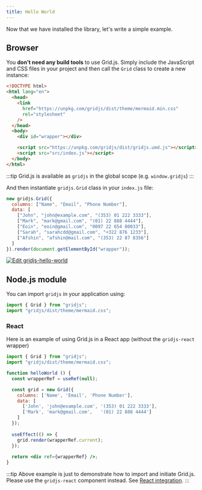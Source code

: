 ```yaml
---
title: Hello World
---
```


Now that we have installed the library, let's write a simple example.

## Browser

You **don't need any build tools** to use Grid.js. Simply include the JavaScript and CSS files in your project and then
call the `Grid` class to create a new instance:

```html title="index.html"
<!DOCTYPE html>
<html lang="en">
  <head>
    <link
      href="https://unpkg.com/gridjs/dist/theme/mermaid.min.css"
      rel="stylesheet"
    />
  </head>
  <body>
    <div id="wrapper"></div>

    <script src="https://unpkg.com/gridjs/dist/gridjs.umd.js"></script>
    <script src="src/index.js"></script>
  </body>
</html>

```

:::tip
Grid.js is available as `gridjs` in the global scope (e.g. `window.gridjs`)
:::

And then instantiate `gridjs.Grid` class in your `index.js` file:

```js title="src/index.js"
new gridjs.Grid({
  columns: ["Name", "Email", "Phone Number"],
  data: [
    ["John", "john@example.com", "(353) 01 222 3333"],
    ["Mark", "mark@gmail.com", "(01) 22 888 4444"],
    ["Eoin", "eoin@gmail.com", "0097 22 654 00033"],
    ["Sarah", "sarahcdd@gmail.com", "+322 876 1233"],
    ["Afshin", "afshin@mail.com", "(353) 22 87 8356"]
  ]
}).render(document.getElementById("wrapper"));
```

<a target="_blank" rel="noreferrer" href="https://codesandbox.io/s/gridjs-hello-world-o65fb?fontsize=14&hidenavigation=1&theme=dark">
  <img alt="Edit gridjs-hello-world" src="https://codesandbox.io/static/img/play-codesandbox.svg" />
</a>


## Node.js module

You can import `gridjs` in your application using:

```js
import { Grid } from "gridjs";
import "gridjs/dist/theme/mermaid.css";
```

### React

Here is an example of using Grid.js in a React app (without the `gridjs-react` wrapper)

```jsx
import { Grid } from "gridjs";
import "gridjs/dist/theme/mermaid.css";

function helloWorld () {
  const wrapperRef = useRef(null);

  const grid = new Grid({
    columns: ['Name', 'Email', 'Phone Number'],
    data: [
      ['John', 'john@example.com', '(353) 01 222 3333'],
      ['Mark', 'mark@gmail.com',   '(01) 22 888 4444']
    ]
  });
  
  useEffect(() => {
    grid.render(wrapperRef.current);
  });
  
  return <div ref={wrapperRef} />;
}
```

:::tip
Above example is just to demonstrate how to import and initiate Grid.js. 
Please use the `gridjs-react` component instead. See [React integration](./integrations/react.md).
:::

